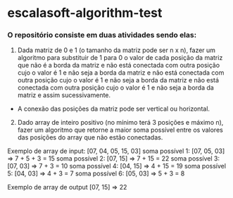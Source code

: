 # escalasoft-algorithm-test

### O repositório consiste em duas atividades sendo elas:

  1) Dada matriz de 0 e 1 (o tamanho da matriz pode ser n x n), fazer um algoritmo para substituir de 1 para 0
  o valor de cada posição da matriz que não é a borda da matriz e não está conectada com outra posição cujo
  o valor é 1 e não seja a borda da matriz e não está conectada com outra posição cujo o valor é 1 e não seja a
  borda da matriz e não está conectada com outra posição cujo o valor é 1 e não seja a borda da matriz e assim
  sucessivamente.

  - A conexão das posições da matriz pode ser vertical ou horizontal.

  2) Dado array de inteiro positivo (no mínimo terá 3 posições e máximo n), fazer um algoritmo que retorne a
  maior soma possível entre os valores das posições do array que não estão conectadas.  
  
  Exemplo de array de input:  [07, 04, 05, 15, 03]
  soma possível 1: [07, 05, 03] => 7 + 5 + 3 = 15
  soma possível 2: [07, 15] => 7 + 15 = 22
  soma possível 3: [07, 03] => 7 + 3 = 10
  soma possível 4: [04, 15] => 4 + 15 = 19
  soma possível 5: [04, 03] => 4 + 3 = 7
  soma possível 6: [05, 03] => 5 + 3 = 8
  
  Exemplo de array de output [07, 15] => 22
